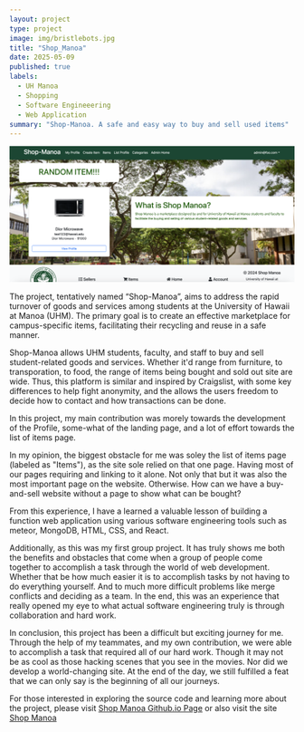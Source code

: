 ```yaml
---
layout: project
type: project
image: img/bristlebots.jpg
title: "Shop_Manoa"
date: 2025-05-09
published: true
labels:
  - UH Manoa
  - Shopping
  - Software Engineeering
  - Web Application
summary: "Shop-Manoa. A safe and easy way to buy and sell used items"
---
```


![Screenshot 2024-05-09 at 9.19.45 PM.png](..%2Fimg%2Fswe-essay%2FScreenshot%202024-05-09%20at%209.19.45%20PM.png)

The project, tentatively named “Shop-Manoa”, aims to address the rapid turnover of goods and services among students at the University of Hawaii at Manoa (UHM). The primary goal is to create an effective marketplace for campus-specific items, facilitating their recycling and reuse in a safe manner.

Shop-Manoa allows UHM students, faculty, and staff to buy and sell student-related goods and services. Whether it'd range from furniture, to transporation, to food, the range of items being bought and sold out site are wide. Thus, this platform is similar and inspired by Craigslist, with some key differences to help fight anonymity, and the allows the users freedom to decide how to contact and how transactions can be done.

In this project, my main contribution was morely towards the development of the Profile, some-what of the landing page, and a lot of effort towards the list of items page. 

In my opinion, the biggest obstacle for me was soley the list of items page (labeled as "Items"), as the site sole relied on that one page. Having most of our pages requiring and linking to it alone. Not only that but it was also the most important page on the website. Otherwise. How can we have a buy-and-sell website without a page to show what can be bought?

From this experience, I have a learned a valuable lesson of building a function web application using various software engineering tools such as meteor, MongoDB, HTML, CSS, and React. 

Additionally, as this was my first group project. It has truly shows me both the benefits and obstacles that come when a group of people come together to accomplish a task through the world of web development. Whether that be how much easier it is to accomplish tasks by not having to do everything yourself. And to much more difficult problems like merge conflicts and deciding as a team. In the end, this was an experience that really opened my eye to what actual software engineering truly is through collaboration and hard work.

In conclusion, this project has been a difficult but exciting journey for me. Through the help of my teammates, and my own contribution, we were able to accomplish a task that required all of our hard work. Though it may not be as cool as those hacking scenes that you see in the movies. Nor did we develop a world-changing site. At the end of the day, we still fulfilled a feat that we can only say is the beginning of all our journeys. 

For those interested in exploring the source code and learning more about the project, please visit <a href="https://shop-manoa.github.io//">Shop Manoa Github.io Page</a> or also visit the site <a href="https://shop-manoa.com/">Shop Manoa</a>



